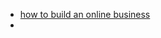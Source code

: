 - [how to build an online business](https://www.udemy.com/course/how-to-build-an-online-business-a-complete-business-plan/)
- 